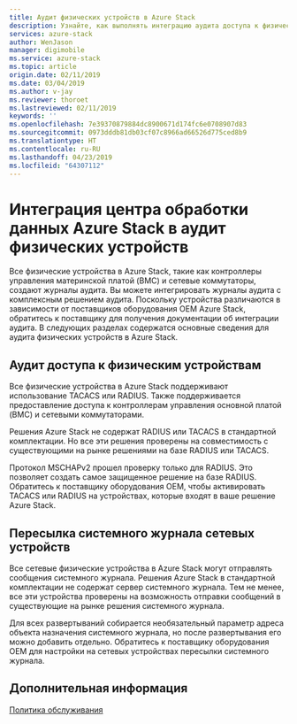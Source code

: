 ```yaml
---
title: Аудит физических устройств в Azure Stack
description: Узнайте, как выполнять интеграцию аудита доступа к физическим устройствам в Azure Stack
services: azure-stack
author: WenJason
manager: digimobile
ms.service: azure-stack
ms.topic: article
origin.date: 02/11/2019
ms.date: 03/04/2019
ms.author: v-jay
ms.reviewer: thoroet
ms.lastreviewed: 02/11/2019
keywords: ''
ms.openlocfilehash: 7e39370879884dc8900671d174fc6e0708907d83
ms.sourcegitcommit: 0973dddb81db03cf07c8966ad66526d775ced8b9
ms.translationtype: HT
ms.contentlocale: ru-RU
ms.lasthandoff: 04/23/2019
ms.locfileid: "64307112"
---
```

# <a name="azure-stack-datacenter-integration---physical-device-auditing"></a>Интеграция центра обработки данных Azure Stack в аудит физических устройств

Все физические устройства в Azure Stack, такие как контроллеры управления материнской платой (BMC) и сетевые коммутаторы, создают журналы аудита. Вы можете интегрировать журналы аудита с комплексным решением аудита. Поскольку устройства различаются в зависимости от поставщиков оборудования OEM Azure Stack, обратитесь к поставщику для получения документации об интеграции аудита.
В следующих разделах содержатся основные сведения для аудита физических устройств в Azure Stack.  

## <a name="physical-device-access-auditing"></a>Аудит доступа к физическим устройствам

Все физические устройства в Azure Stack поддерживают использование TACACS или RADIUS. Также поддерживается предоставление доступа к контроллерам управления основной платой (BMC) и сетевыми коммутаторами.

Решения Azure Stack не содержат RADIUS или TACACS в стандартной комплектации. Но все эти решения проверены на совместимость с существующими на рынке решениями на базе RADIUS или TACACS.

Протокол MSCHAPv2 прошел проверку только для RADIUS. Это позволяет создать самое защищенное решение на базе RADIUS.
Обратитесь к поставщику оборудования OEM, чтобы активировать TACACS или RADIUS на устройствах, которые входят в ваше решение Azure Stack.

## <a name="syslog-forwarding-for-network-devices"></a>Пересылка системного журнала сетевых устройств

Все сетевые физические устройства в Azure Stack могут отправлять сообщения системного журнала. Решения Azure Stack в стандартной комплектации не содержат сервер системного журнала. Тем не менее, все эти устройства проверены на возможность отправки сообщений в существующие на рынке решения системного журнала.

Для всех развертываний собирается необязательный параметр адреса объекта назначения системного журнала, но после развертывания его можно добавить отдельно. Обратитесь к поставщику оборудования OEM для настройки на сетевых устройствах пересылки системного журнала.

## <a name="next-steps"></a>Дополнительная информация

[Политика обслуживания](azure-stack-servicing-policy.md)
